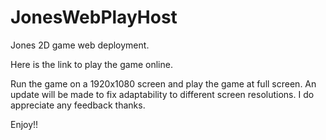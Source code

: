 # JonesWebPlayHost
Jones 2D game web deployment. 

Here is the link to play the game online.


Run the game on a 1920x1080 screen and play the game at full screen.
An update will be made to fix adaptability to different screen resolutions.
I do appreciate any feedback thanks.

Enjoy!!
